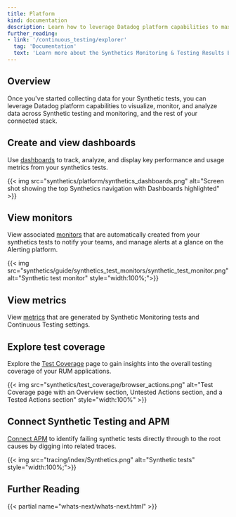 ```yaml
---
title: Platform
kind: documentation
description: Learn how to leverage Datadog platform capabilities to maximize Synthetics capabilities.
further_reading:
- link: '/continuous_testing/explorer'
  tag: 'Documentation'
  text: 'Learn more about the Synthetics Monitoring & Testing Results Explorer'
---
```


## Overview

Once you've started collecting data for your Synthetic tests, you can leverage Datadog platform capabilities to visualize, monitor, and analyze data across Synthetic testing and monitoring, and the rest of your connected stack. 

## Create and view dashboards
Use [dashboards][1] to track, analyze, and display key performance and usage metrics from your synthetics tests.

{{< img src="synthetics/platform/synthetics_dashboards.png" alt="Screen shot showing the top Synthetics navigation with Dashboards highlighted" >}}

## View monitors
View associated [monitors][2] that are automatically created from your synthetics tests to notify your teams, and manage alerts at a glance on the Alerting platform.

{{< img src="synthetics/guide/synthetics_test_monitors/synthetic_test_monitor.png" alt="Synthetic test monitor" style="width:100%;">}}

## View metrics
View [metrics][3] that are generated by Synthetic Monitoring tests and Continuous Testing settings.

## Explore test coverage

Explore the [Test Coverage][4] page to gain insights into the overall testing coverage of your RUM applications.

{{< img src="synthetics/test_coverage/browser_actions.png" alt="Test Coverage page with an Overview section, Untested Actions section, and a Tested Actions section" style="width:100%" >}}

## Connect Synthetic Testing and APM
[Connect APM][4] to identify failing synthetic tests directly through to the root causes by digging into related traces.

{{< img src="tracing/index/Synthetics.png" alt="Synthetic tests" style="width:100%;">}}

## Further Reading

{{< partial name="whats-next/whats-next.html" >}}

[1]: /synthetics/platform/dashboards
[2]: /synthetics/guide/synthetic-test-monitors/
[3]: /synthetics/platform/metrics
[4]: /synthetics/platform/test_coverage
[5]: /synthetics/platform/apm